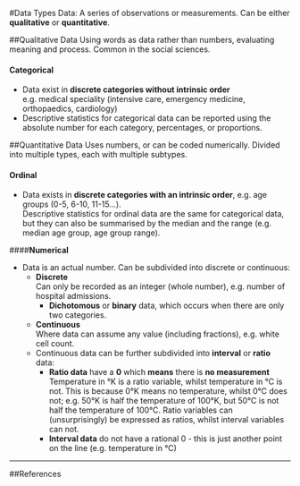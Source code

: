 #Data Types
Data: A series of observations or measurements. Can be either **qualitative** or **quantitative**.

##Qualitative Data
Using words as data rather than numbers, evaluating meaning and process. Common in the social sciences.

#### **Categorical**  
* Data exist in **discrete categories without intrinsic order**  
e.g. medical speciality (intensive care, emergency medicine, orthopaedics, cardiology)
* Descriptive statistics for categorical data can be reported using the absolute number for each category, percentages, or proportions.

##Quantitative Data
Uses numbers, or can be coded numerically. Divided into multiple types, each with multiple subtypes.

#### **Ordinal**  
* Data exists in **discrete categories with an intrinsic order**, e.g. age groups (0-5, 6-10, 11-15...).  
Descriptive statistics for ordinal data are the same for categorical data, but they can also be summarised by the median and the range (e.g. median age group, age group range).

####**Numerical**  
* Data is an actual number. Can be subdivided into discrete or continuous:
  * **Discrete**  
Can only be recorded as an integer (whole number), e.g. number of hospital admissions.
    * **Dichotomous** or **binary** data, which occurs when there are only two categories.  
  * **Continuous**  
Where data can assume any value (including fractions), e.g. white cell count.
   * Continuous data can be further subdivided into **interval** or **ratio** data:
     * **Ratio data** have a **0** which **means** there is **no measurement**  
      Temperature in °K is a ratio variable, whilst temperature in °C is not. This is because 0°K means no temperature, whilst 0°C does not; e.g. 50°K is half the temperature of 100°K, but 50°C is not half the temperature of 100°C. Ratio variables can (unsurprisingly) be expressed as ratios, whilst interval variables can not.
     * **Interval data** do not have a rational 0 - this is just another point on the line (e.g. temperature in °C)


---
##References
 [^1]: PS Myles, T Gin. Statistical methods for anaesthesia and intensive care. 1st ed. Oxford: Butterworth-Heinemann, 2001. 
